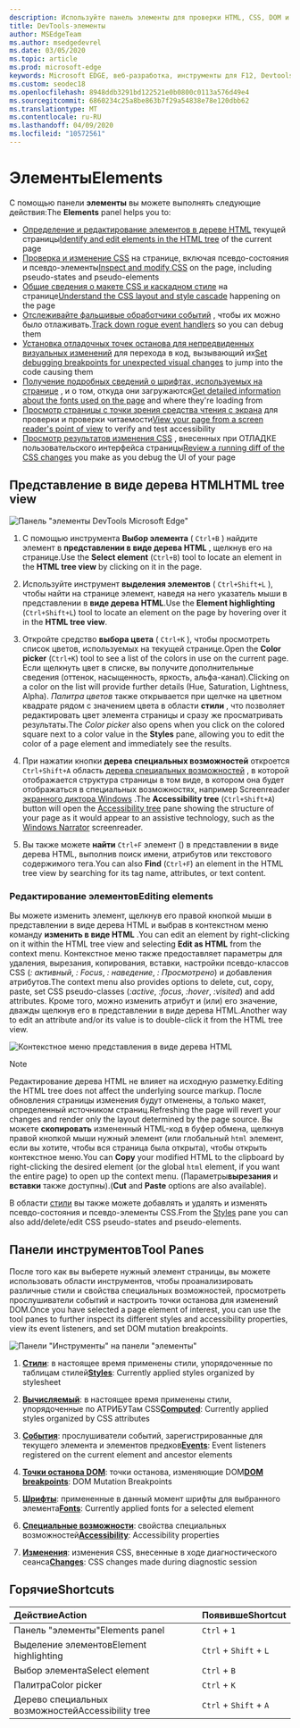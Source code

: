 ```yaml
---
description: Используйте панель элементы для проверки HTML, CSS, DOM и специальных возможностей на странице.
title: DevTools-элементы
author: MSEdgeTeam
ms.author: msedgedevrel
ms.date: 03/05/2020
ms.topic: article
ms.prod: microsoft-edge
keywords: Microsoft EDGE, веб-разработка, инструменты для F12, Devtools, элементы, HTML, CSS, точки останова DOM, события, Специальные возможности
ms.custom: seodec18
ms.openlocfilehash: 8948ddb3291bd122521e0b0800c0113a576d49e4
ms.sourcegitcommit: 6860234c25a8be863b7f29a54838e78e120dbb62
ms.translationtype: MT
ms.contentlocale: ru-RU
ms.lasthandoff: 04/09/2020
ms.locfileid: "10572561"
---
```

# <span data-ttu-id="b0502-104">Элементы</span><span class="sxs-lookup"><span data-stu-id="b0502-104">Elements</span></span>

<span data-ttu-id="b0502-105">С помощью панели **элементы** вы можете выполнять следующие действия:</span><span class="sxs-lookup"><span data-stu-id="b0502-105">The **Elements** panel helps you to:</span></span>

* <span data-ttu-id="b0502-106">[Определение и редактирование элементов в дереве HTML](#html-tree-view) текущей страницы</span><span class="sxs-lookup"><span data-stu-id="b0502-106">[Identify and edit elements in the HTML tree](#html-tree-view) of the current page</span></span>
* <span data-ttu-id="b0502-107">[Проверка и изменение CSS](./elements/styles.md) на странице, включая псевдо-состояния и псевдо-элементы</span><span class="sxs-lookup"><span data-stu-id="b0502-107">[Inspect and modify CSS](./elements/styles.md) on the page, including pseudo-states and pseudo-elements</span></span>
* <span data-ttu-id="b0502-108">[Общие сведения о макете CSS и каскадном стиле](./elements/computed.md) на странице</span><span class="sxs-lookup"><span data-stu-id="b0502-108">[Understand the CSS layout and style cascade](./elements/computed.md) happening on the page</span></span>
* <span data-ttu-id="b0502-109">[Отслеживайте фальшивые обработчики событий](./elements/events.md) , чтобы их можно было отлаживать.</span><span class="sxs-lookup"><span data-stu-id="b0502-109">[Track down rogue event handlers](./elements/events.md) so you can debug them</span></span>
* <span data-ttu-id="b0502-110">[Установка отладочных точек останова для непредвиденных визуальных изменений](./elements/dom-breakpoints.md) для перехода в код, вызывающий их</span><span class="sxs-lookup"><span data-stu-id="b0502-110">[Set debugging breakpoints for unexpected visual changes](./elements/dom-breakpoints.md) to jump into the code causing them</span></span>
* <span data-ttu-id="b0502-111">[Получение подробных сведений о шрифтах, используемых на странице](./elements/fonts.md) , и о том, откуда они загружаются</span><span class="sxs-lookup"><span data-stu-id="b0502-111">[Get detailed information about the fonts used on the page](./elements/fonts.md) and where they're loading from</span></span>
* <span data-ttu-id="b0502-112">[Просмотр страницы с точки зрения средства чтения с экрана](./elements/accessibility.md) для проверки и проверки читаемости</span><span class="sxs-lookup"><span data-stu-id="b0502-112">[View your page from a screen reader's point of view](./elements/accessibility.md) to verify and test accessibility</span></span> 
* <span data-ttu-id="b0502-113">[Просмотр результатов изменения CSS](./elements/changes.md) , внесенных при ОТЛАДКЕ пользовательского интерфейса страницы</span><span class="sxs-lookup"><span data-stu-id="b0502-113">[Review a running diff of the CSS changes](./elements/changes.md) you make as you debug the UI of your page</span></span>

## <span data-ttu-id="b0502-114">Представление в виде дерева HTML</span><span class="sxs-lookup"><span data-stu-id="b0502-114">HTML tree view</span></span>

![Панель "элементы DevTools Microsoft Edge"](./media/elements.png)

1. <span data-ttu-id="b0502-116">С помощью инструмента **Выбор элемента** ( `Ctrl+B` ) найдите элемент в **представлении в виде дерева HTML** , щелкнув его на странице.</span><span class="sxs-lookup"><span data-stu-id="b0502-116">Use the **Select element** (`Ctrl+B`) tool to locate an element in the **HTML tree view** by clicking on it in the page.</span></span>

2. <span data-ttu-id="b0502-117">Используйте инструмент **выделения элементов** ( `Ctrl+Shift+L` ), чтобы найти на странице элемент, наведя на него указатель мыши в представлении в **виде дерева HTML**.</span><span class="sxs-lookup"><span data-stu-id="b0502-117">Use the **Element highlighting** (`Ctrl+Shift+L`) tool to locate an element on the page by hovering over it in the **HTML tree view**.</span></span>

3. <span data-ttu-id="b0502-118">Откройте средство **выбора цвета** ( `Ctrl+K` ), чтобы просмотреть список цветов, используемых на текущей странице.</span><span class="sxs-lookup"><span data-stu-id="b0502-118">Open the **Color picker** (`Ctrl+K`) tool to see a list of the colors in use on the current page.</span></span> <span data-ttu-id="b0502-119">Если щелкнуть цвет в списке, вы получите дополнительные сведения (оттенок, насыщенность, яркость, альфа-канал).</span><span class="sxs-lookup"><span data-stu-id="b0502-119">Clicking on a color on the list will provide further details (Hue, Saturation, Lightness, Alpha).</span></span> <span data-ttu-id="b0502-120">*Палитра цветов* также открывается при щелчке на цветном квадрате рядом с значением цвета в области **стили** , что позволяет редактировать цвет элемента страницы и сразу же просматривать результаты.</span><span class="sxs-lookup"><span data-stu-id="b0502-120">The *Color picker* also opens when you click on the colored square next to a color value in the **Styles** pane, allowing you to edit the color of a page element and immediately see the results.</span></span>

4. <span data-ttu-id="b0502-121">При нажатии кнопки **дерева специальных возможностей** откроется `Ctrl+Shift+A` область [дерева специальных возможностей](./elements/accessibility.md) , в которой отображается структура страницы в том виде, в котором она будет отображаться в специальных возможностях, например Screenreader [экранного диктора Windows](https://support.microsoft.com/help/22798/windows-10-narrator-get-started) .</span><span class="sxs-lookup"><span data-stu-id="b0502-121">The **Accessibility tree** (`Ctrl+Shift+A`) button will open the [Accessibility tree](./elements/accessibility.md) pane showing the structure of your page as it would appear to an assistive technology, such as the [Windows Narrator](https://support.microsoft.com/help/22798/windows-10-narrator-get-started) screenreader.</span></span>

5. <span data-ttu-id="b0502-122">Вы также можете **найти** `Ctrl+F` элемент () в представлении в виде дерева HTML, выполнив поиск имени, атрибутов или текстового содержимого тега.</span><span class="sxs-lookup"><span data-stu-id="b0502-122">You can also **Find** (`Ctrl+F`) an element in the HTML tree view by searching for its tag name, attributes, or text content.</span></span>

### <span data-ttu-id="b0502-123">Редактирование элементов</span><span class="sxs-lookup"><span data-stu-id="b0502-123">Editing elements</span></span>

<span data-ttu-id="b0502-124">Вы можете изменить элемент, щелкнув его правой кнопкой мыши в представлении в виде дерева HTML и выбрав в контекстном меню команду **изменить в виде HTML** .</span><span class="sxs-lookup"><span data-stu-id="b0502-124">You can edit an element by right-clicking on it within the HTML tree view and selecting **Edit as HTML** from the context menu.</span></span> <span data-ttu-id="b0502-125">Контекстное меню также предоставляет параметры для удаления, вырезания, копирования, вставки, настройки псевдо-классов CSS (*: активный*, *: Focus*, *: наведение*, *: Просмотрено*) и добавления атрибутов.</span><span class="sxs-lookup"><span data-stu-id="b0502-125">The context menu also provides options to delete, cut, copy, paste, set CSS pseudo-classes (*:active*, *:focus*, *:hover*, *:visited*) and add attributes.</span></span> <span data-ttu-id="b0502-126">Кроме того, можно изменить атрибут и (или) его значение, дважды щелкнув его в представлении в виде дерева HTML.</span><span class="sxs-lookup"><span data-stu-id="b0502-126">Another way to edit an attribute and/or its value is to double-click it from the HTML tree view.</span></span>

![Контекстное меню представления в виде дерева HTML](./media/elements_html_tree_context.png)

> [!NOTE]
> <span data-ttu-id="b0502-128">Редактирование дерева HTML не влияет на исходную разметку.</span><span class="sxs-lookup"><span data-stu-id="b0502-128">Editing the HTML tree does not affect the underlying source markup.</span></span> <span data-ttu-id="b0502-129">После обновления страницы изменения будут отменены, а только макет, определенный источником страниц.</span><span class="sxs-lookup"><span data-stu-id="b0502-129">Refreshing the page will revert your changes and render only the layout determined by the page source.</span></span> <span data-ttu-id="b0502-130">Вы можете **скопировать** измененный HTML-код в буфер обмена, щелкнув правой кнопкой мыши нужный элемент (или глобальный `html` элемент, если вы хотите, чтобы вся страница была открыта), чтобы открыть контекстное меню.</span><span class="sxs-lookup"><span data-stu-id="b0502-130">You can **Copy** your modified HTML to the clipboard by right-clicking the desired element (or the global `html` element, if you want the entire page) to open up the context menu.</span></span> <span data-ttu-id="b0502-131">(Параметры**вырезания** и **вставки** также доступны).</span><span class="sxs-lookup"><span data-stu-id="b0502-131">(**Cut** and **Paste** options are also available).</span></span>

<span data-ttu-id="b0502-132">В области [стили](./elements/styles.md) вы также можете добавлять и удалять и изменять псевдо-состояния и псевдо-элементы CSS.</span><span class="sxs-lookup"><span data-stu-id="b0502-132">From the [Styles](./elements/styles.md) pane you can also add/delete/edit CSS pseudo-states and pseudo-elements.</span></span>

## <span data-ttu-id="b0502-133">Панели инструментов</span><span class="sxs-lookup"><span data-stu-id="b0502-133">Tool Panes</span></span>

<span data-ttu-id="b0502-134">После того как вы выберете нужный элемент страницы, вы можете использовать области инструментов, чтобы проанализировать различные стили и свойства специальных возможностей, просмотреть прослушиватели событий и настроить точки останова для изменений DOM.</span><span class="sxs-lookup"><span data-stu-id="b0502-134">Once you have selected a page element of interest, you can use the tool panes to further inspect its different styles and accessibility properties, view its event listeners, and set DOM mutation breakpoints.</span></span>

![Панели "Инструменты" на панели "элементы"](./media/elements_toolpanes.png)

1. <span data-ttu-id="b0502-136">[**Стили**](./elements/styles.md): в настоящее время применены стили, упорядоченные по таблицам стилей</span><span class="sxs-lookup"><span data-stu-id="b0502-136">[**Styles**](./elements/styles.md): Currently applied styles organized by stylesheet</span></span>

2. <span data-ttu-id="b0502-137">[**Вычисляемый**](./elements/computed.md): в настоящее время применены стили, упорядоченные по АТРИБУТам CSS</span><span class="sxs-lookup"><span data-stu-id="b0502-137">[**Computed**](./elements/computed.md): Currently applied styles organized by CSS attributes</span></span>

3. <span data-ttu-id="b0502-138">[**События**](./elements/events.md): прослушиватели событий, зарегистрированные для текущего элемента и элементов предков</span><span class="sxs-lookup"><span data-stu-id="b0502-138">[**Events**](./elements/events.md): Event listeners registered on the current element and ancestor elements</span></span>

4. <span data-ttu-id="b0502-139">[**Точки останова DOM**](./elements/dom-breakpoints.md): точки останова, изменяющие DOM</span><span class="sxs-lookup"><span data-stu-id="b0502-139">[**DOM breakpoints**](./elements/dom-breakpoints.md): DOM Mutation Breakpoints</span></span> 

5. <span data-ttu-id="b0502-140">[**Шрифты**](./elements/fonts.md): примененные в данный момент шрифты для выбранного элемента</span><span class="sxs-lookup"><span data-stu-id="b0502-140">[**Fonts**](./elements/fonts.md): Currently applied fonts for a selected element</span></span>

6. <span data-ttu-id="b0502-141">[**Специальные возможности**](./elements/accessibility.md): свойства специальных возможностей</span><span class="sxs-lookup"><span data-stu-id="b0502-141">[**Accessibility**](./elements/accessibility.md):  Accessibility properties</span></span>

7. <span data-ttu-id="b0502-142">[**Изменения**](./elements/changes.md): изменения CSS, внесенные в ходе диагностического сеанса</span><span class="sxs-lookup"><span data-stu-id="b0502-142">[**Changes**](./elements/changes.md): CSS changes made during diagnostic session</span></span>  

## <span data-ttu-id="b0502-143">Горячие</span><span class="sxs-lookup"><span data-stu-id="b0502-143">Shortcuts</span></span>

| <span data-ttu-id="b0502-144">Действие</span><span class="sxs-lookup"><span data-stu-id="b0502-144">Action</span></span>               | <span data-ttu-id="b0502-145">Появивше</span><span class="sxs-lookup"><span data-stu-id="b0502-145">Shortcut</span></span>               |
|:---------------------|:-----------------------|
| <span data-ttu-id="b0502-146">Панель "элементы"</span><span class="sxs-lookup"><span data-stu-id="b0502-146">Elements panel</span></span>       | `Ctrl` + `1`           |
| <span data-ttu-id="b0502-147">Выделение элементов</span><span class="sxs-lookup"><span data-stu-id="b0502-147">Element highlighting</span></span> | `Ctrl` + `Shift` + `L` |
| <span data-ttu-id="b0502-148">Выбор элемента</span><span class="sxs-lookup"><span data-stu-id="b0502-148">Select element</span></span>       | `Ctrl` + `B`           |
| <span data-ttu-id="b0502-149">Палитра</span><span class="sxs-lookup"><span data-stu-id="b0502-149">Color picker</span></span>         | `Ctrl` + `K`           |
| <span data-ttu-id="b0502-150">Дерево специальных возможностей</span><span class="sxs-lookup"><span data-stu-id="b0502-150">Accessibility tree</span></span>   | `Ctrl` + `Shift` + `A` |

